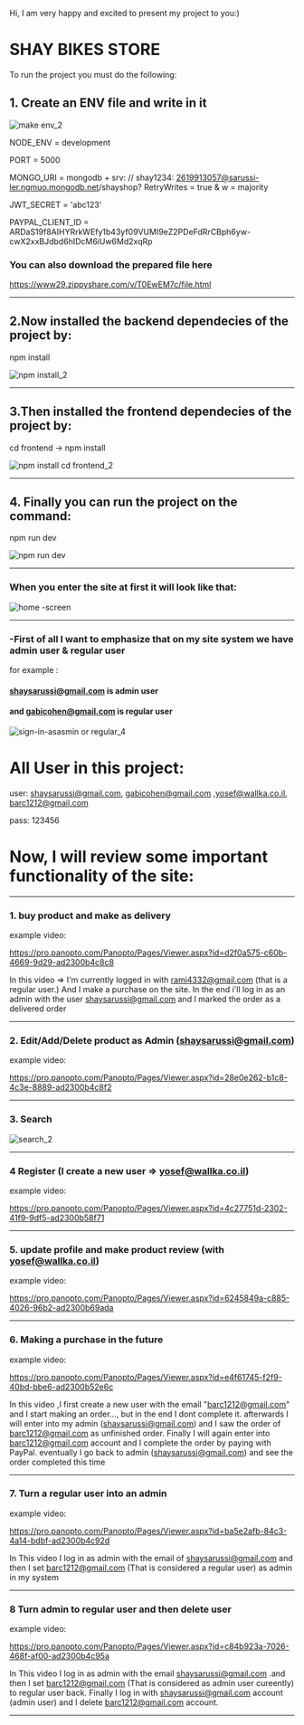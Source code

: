 Hi, I am very happy and excited to present my project to you:)

# SHAY BIKES STORE

To run the project you must do the following:

## 1. Create an ENV file and write in it

![make env_2](https://user-images.githubusercontent.com/43005514/117572839-75782080-b0dd-11eb-9280-29bf6beabd21.gif)


NODE_ENV = development

PORT = 5000

MONGO_URI = mongodb + srv: // shay1234: 2619913057@sarussi-ler.ngmuo.mongodb.net/shayshop? RetryWrites = true & w = majority

JWT_SECRET = 'abc123'

PAYPAL_CLIENT_ID = ARDaS19f8AIHYRrkWEfy1b43yf09VUMI9eZ2PDeFdRrCBph6yw-cwX2xxBJdbd6hIDcM6iUw6Md2xqRp

### You can also download the prepared file here
https://www29.zippyshare.com/v/T0EwEM7c/file.html
____________________________________________________________


## 2.Now installed the backend dependecies of the project by:

npm install

![npm install_2](https://user-images.githubusercontent.com/43005514/117572561-22ea3480-b0dc-11eb-954e-e8cab6e28c6e.gif)

____________________________________________________________


## 3.Then installed the frontend dependecies of the project by:

cd frontend -> npm install

![npm install cd frontend_2](https://user-images.githubusercontent.com/43005514/117572563-28477f00-b0dc-11eb-913b-390faafbf8ad.gif)

____________________________________________________________

## 4. Finally you can run the project on the command:

npm run dev

![npm run dev](https://user-images.githubusercontent.com/43005514/117573113-dfdd9080-b0de-11eb-914a-6ff048da6aba.gif)

___________________________________________________________


### When you enter the site at first it will look like that:

![home -screen](https://user-images.githubusercontent.com/43005514/117573189-41056400-b0df-11eb-815c-f1a0ab441673.gif)


____________________________________________________________


### -First of all I want to emphasize that on my site system we have admin user & regular user

for example :

#### shaysarussi@gmail.com is admin user 

#### and gabicohen@gmail.com is regular user



![sign-in-asasmin or regular_4](https://user-images.githubusercontent.com/43005514/117574090-271a5000-b0e4-11eb-9457-d025b2fa0a0e.gif)


# All User in this project: 

user: shaysarussi@gmail.com, gabicohen@gmail.com ,yosef@wallka.co.il, barc1212@gmail.com

pass: 123456



# Now, I will review some important functionality of the site:

___________________________________________________________________________________

### 1. buy product and make as delivery

example video: 

https://pro.panopto.com/Panopto/Pages/Viewer.aspx?id=d2f0a575-c60b-4669-9d29-ad2300b4c8c8

In this video => 
I'm currently logged in with rami4332@gmail.com (that is a regular user.)
And I make a purchase on the site.
In the end i'll log in as an admin with the user shaysarussi@gmail.com
and I marked the order as a delivered order

___________________________________________________________________________________


### 2.  Edit/Add/Delete product as Admin (shaysarussi@gmail.com)

example video: 

https://pro.panopto.com/Panopto/Pages/Viewer.aspx?id=28e0e262-b1c8-4c3e-8889-ad2300b4c8f2

___________________________________________________________________________________

### 3. Search

![search_2](https://user-images.githubusercontent.com/43005514/117575130-2932dd80-b0e9-11eb-86e1-576cb970c246.gif)


___________________________________________________________________________________


### 4 Register (I create a new user => yosef@wallka.co.il)

example video: 

https://pro.panopto.com/Panopto/Pages/Viewer.aspx?id=4c27751d-2302-41f9-9df5-ad2300b58f71



___________________________________________________________________________________


### 5. update profile and make product review (with yosef@wallka.co.il)

example video: 

https://pro.panopto.com/Panopto/Pages/Viewer.aspx?id=6245849a-c885-4026-96b2-ad2300b69ada

___________________________________________________________________________________

### 6. Making a purchase in the future

example video: 

https://pro.panopto.com/Panopto/Pages/Viewer.aspx?id=e4f61745-f2f9-40bd-bbe6-ad2300b52e6c


In this video ,I first create a new user with the email "barc1212@gmail.com" and I start making an order..., but in the end I dont complete it. 
afterwards I will enter into my admin (shaysarussi@gmail.com) and I saw the order of barc1212@gmail.com as unfinished order. 
Finally I will again enter into barc1212@gmail.com account and I complete the order by paying with PayPal. 
eventually I go back to admin (shaysarussi@gmail.com) and see the order completed this time

___________________________________________________________________________________

### 7. Turn a regular user into an admin

example video: 

https://pro.panopto.com/Panopto/Pages/Viewer.aspx?id=ba5e2afb-84c3-4a14-bdbf-ad2300b4c92d

In This video I log in as admin with the email of shaysarussi@gmail.com and then 
I set barc1212@gmail.com (That is considered a regular user) as admin in my system

___________________________________________________________________________________

### 8 Turn admin to regular user and then delete user

example video: 

https://pro.panopto.com/Panopto/Pages/Viewer.aspx?id=c84b923a-7026-468f-af00-ad2300b4c95a

In This video I log in as admin with the email shaysarussi@gmail.com .and then 
I set barc1212@gmail.com (That is considered as admin user cureently) to regular user back. 
Finally I log in with shaysarussi@gmail.com account (admin user) and I delete 
barc1212@gmail.com account.

___________________________________________________________________________________








